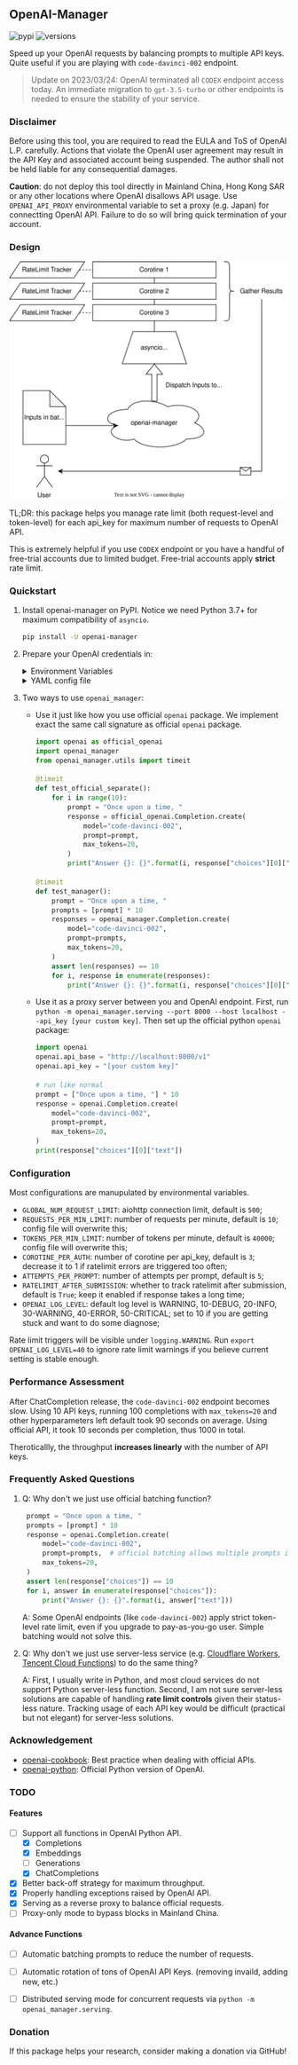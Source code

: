 ## OpenAI-Manager

![pypi](https://img.shields.io/pypi/v/openai-manager.svg)
![versions](https://img.shields.io/pypi/pyversions/openai-manager.svg)

Speed up your OpenAI requests by balancing prompts to multiple API keys. Quite useful if you are playing with `code-davinci-002` endpoint.

> Update on 2023/03/24: OpenAI terminated all `CODEX` endpoint access today. An immediate migration to `gpt-3.5-turbo` or other endpoints is needed to ensure the stability of your service.

### Disclaimer

Before using this tool, you are required to read the EULA and ToS of OpenAI L.P. carefully. Actions that violate the OpenAI user agreement may result in the API Key and associated account being suspended. The author shall not be held liable for any consequential damages.

**Caution**: do not deploy this tool directly in Mainland China, Hong Kong SAR or any other locations where OpenAI disallows API usage. Use `OPENAI_API_PROXY` environmental variable to set a proxy (e.g. Japan) for connectting OpenAI API. Failure to do so will bring quick termination of your account.

### Design

![design](static/openai-manager.svg)

TL;DR: this package helps you manage rate limit (both request-level and token-level) for each api_key for maximum number of requests to OpenAI API.

This is extremely helpful if you use `CODEX` endpoint or you have a handful of free-trial accounts due to limited budget. Free-trial accounts apply **strict** rate limit.

### Quickstart

1. Install openai-manager on PyPI. Notice we need Python 3.7+ for maximum compatibility of `asyncio`.
   ```bash
   pip install -U openai-manager
   ```

2. Prepare your OpenAI credentials in: 
   <details>
   <summary>Environment Variables</summary>
   Any envvars beginning with `OPENAI_API_KEY` will be used to initialized the manager. Best practice to load your api keys is to prepare a `.env` file like: 
   
   ```bash
   OPENAI_API_KEY_1=sk-Nxo******
   OPENAI_API_KEY_2=sk-TG2******
   OPENAI_API_KEY_3=sk-Kpt******
   # You can set a global proxy for all api_keys
   OPENAI_API_PROXY=http://127.0.0.1:7890
   # You can also append proxy to each api_key. 
   # Make sure the indices match.
   OPENAI_API_PROXY_1=http://127.0.0.1:7890
   OPENAI_API_PROXY_2=http://127.0.0.1:7890
   OPENAI_API_PROXY_3=http://127.0.0.1:7890
   ```
   
   `openai-manager` will try to read the `.env` file in your current working directory. You can also load environmental varibles manually by:

   ```bash
   export $(grep -v '^#' .env | xargs)
   ```
   </details>

   <details>
   <summary>YAML config file</summary>
   You can add more fine-grained restrictions on each API key if you know the ratelimit for each key in advance. See [example_config.yml](/example_config.yml) for details.

   ```python
   import openai_manager
   openai_manager.append_auth_from_config(config_path='example_config.yml')
   ```

   </details>

3. Two ways to use `openai_manager`:
   - Use it just like how you use official `openai` package. We implement exact the same call signature as official `openai` package.
        ```python
        import openai as official_openai
        import openai_manager
        from openai_manager.utils import timeit
        
        @timeit
        def test_official_separate():
            for i in range(10):
                prompt = "Once upon a time, "
                response = official_openai.Completion.create(
                    model="code-davinci-002",
                    prompt=prompt,
                    max_tokens=20,
                )
                print("Answer {}: {}".format(i, response["choices"][0]["text"]))

        @timeit
        def test_manager():
            prompt = "Once upon a time, "
            prompts = [prompt] * 10
            responses = openai_manager.Completion.create(
                model="code-davinci-002",
                prompt=prompts,
                max_tokens=20,
            )
            assert len(responses) == 10
            for i, response in enumerate(responses):
                print("Answer {}: {}".format(i, response["choices"][0]["text"]))
        ```
   - Use it as a proxy server between you and OpenAI endpoint. First, run `python -m openai_manager.serving --port 8000 --host localhost --api_key [your custom key]`. Then set up the official python `openai` package:
        ```python
        import openai
        openai.api_base = "http://localhost:8000/v1"
        openai.api_key = "[your custom key]"

        # run like normal
        prompt = ["Once upon a time, "] * 10
        response = openai.Completion.create(
            model="code-davinci-002",
            prompt=prompt,
            max_tokens=20,
        )
        print(response["choices"][0]["text"])
        ```

### Configuration

Most configurations are manupulated by environmental variables. 

- `GLOBAL_NUM_REQUEST_LIMIT`: aiohttp connection limit, default is `500`;
- `REQUESTS_PER_MIN_LIMIT`: number of requests per minute, default is `10`; config file will overwrite this;
- `TOKENS_PER_MIN_LIMIT`: number of tokens per minute, default is `40000`; config file will overwrite this;
- `COROTINE_PER_AUTH`: number of corotine per api_key, default is `3`; decrease it to 1 if ratelimit errors are triggered too often;
- `ATTEMPTS_PER_PROMPT`: number of attempts per prompt, default is `5`;
- `RATELIMIT_AFTER_SUBMISSION`: whether to track ratelimit after submission, default is `True`; keep it enabled if response takes a long time;
- `OPENAI_LOG_LEVEL`: default log level is WARNING, 10-DEBUG, 20-INFO, 30-WARNING, 40-ERROR, 50-CRITICAL; set to 10 if you are getting stuck and want to do some diagnose;

Rate limit triggers will be visible under `logging.WARNING`. Run `export OPENAI_LOG_LEVEL=40` to ignore rate limit warnings if you believe current setting is stable enough.

### Performance Assessment

After ChatCompletion release, the `code-davinci-002` endpoint becomes slow. Using 10 API keys, running 100 completions with `max_tokens=20` and other hyperparameters left default took 90 seconds on average. Using official API, it took 10 seconds per completion, thus 1000 in total. 

Theroticallly, the throughput **increases linearly** with the number of API keys. 

### Frequently Asked Questions

1. Q: Why don't we just use official batching function?

   ```python
    prompt = "Once upon a time, "
    prompts = [prompt] * 10
    response = openai.Completion.create(
        model="code-davinci-002",
        prompt=prompts,  # official batching allows multiple prompts in one request
        max_tokens=20,
    )
    assert len(response["choices"]) == 10
    for i, answer in enumerate(response["choices"]):
        print("Answer {}: {}".format(i, answer["text"]))
   ```
   
   A: Some OpenAI endpoints (like `code-davinci-002`) apply strict token-level rate limit, even if you upgrade to pay-as-you-go user. Simple batching would not solve this.
   
2. Q: Why don't we just use server-less service (e.g. [Cloudflare Workers](https://workers.cloudflare.com/), [Tencent Cloud Functions](https://www.tencentcloud.com/products/scf)) to do the same thing?

   A: First, I usually write in Python, and most cloud services do not support Python server-less function. Second, I am not sure server-less solutions are capable of handling **rate limit controls** given their status-less nature. Tracking usage of each API key would be difficult (practical but not elegant) for server-less solutions.

### Acknowledgement

- [openai-cookbook](https://github.com/openai/openai-cookbook): Best practice when dealing with official APIs.
- [openai-python](https://github.com/openai/openai-python): Official Python version of OpenAI.

### TODO

#### Features

- [ ] Support all functions in OpenAI Python API.
  - [x] Completions
  - [x] Embeddings
  - [ ] Generations
  - [x] ChatCompletions
- [x] Better back-off strategy for maximum throughput.
- [x] Properly handling exceptions raised by OpenAI API.
- [x] Serving as a reverse proxy to balance official requests.
- [ ] Proxy-only mode to bypass blocks in Mainland China.

#### Advance Functions
- [ ] Automatic batching prompts to reduce the number of requests.
- [ ] Automatic rotation of tons of OpenAI API Keys. (removing invaild, adding new, etc.)
- [ ] Distributed serving mode for concurrent requests via `python -m openai_manager.serving`.


### Donation

If this package helps your research, consider making a donation via GitHub! 
